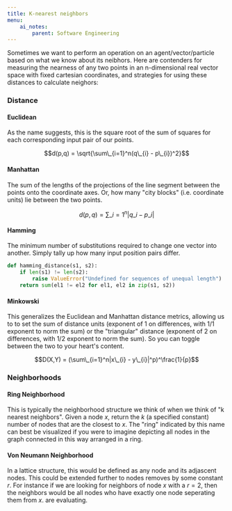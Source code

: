 ```yaml
---
title: K-nearest neighbors
menu:
    ai_notes:
        parent: Software Engineering
---
```

Sometimes we want to perform an operation on an agent/vector/particle
based on what we know about its neibhors. Here are contenders for measuring
the nearness of any two points in an n-dimensional real vector space 
with fixed cartesian coordinates, and strategies for using these distances
to calculate neighors:

### Distance

#### Euclidean
As the name suggests, this is the square root of the sum of squares for
each corresponding input pair of our points.

$$d(p,q) = \sqrt{\sum\_{i=1}^n(q\_{i} - p\_{i})^2}$$

#### Manhattan
The sum of the lengths of the projections of the line segment between
the points onto the coordinate axes. Or, how many "city blocks" (i.e.
coordinate units) lie between the two points. 

$$d(p,q) = \sum\_{i=1}^n|q\_{i} - p\_{i}|$$

#### Hamming
The minimum number of substitutions required to change one vector into
another. Simply tally up how many input position pairs differ.

```python
def hamming_distance(s1, s2):
    if len(s1) != len(s2):
        raise ValueError("Undefined for sequences of unequal length")
    return sum(el1 != el2 for el1, el2 in zip(s1, s2))
```

#### Minkowski
This generalizes the Euclidean and Manhattan distance metrics, allowing
us to to set the sum of distance units (exponent of 1 on differences,
with 1/1 exponent to norm the sum) or the "triangular" distance
(exponent of 2 on differences, with 1/2 exponent to norm the sum). So
you can toggle between the two to your heart's content. 

$$D(X,Y) = (\sum\_{i=1}^n|x\_{i} - y\_{i}|^p)^\frac{1}{p}$$

### Neighborhoods

#### Ring Neighborhood

This is typically the neighborhood structure we think of when we think of
"k nearest neighbors". Given a node $x$, return the $k$ (a specified constant)
number of nodes that are the closest to $x$. The "ring" indicated by this name 
can best be visualized if you were to imagine depicting all nodes in the graph 
connected in this way arranged in a ring. 

#### Von Neumann Neighborhood

In a lattice structure, this would be defined as any node and its 
adjascent nodes. This could be extended further to nodes removes by 
some constant $r$. For instance if we are looking for neighbors of 
node $x$ with a $r=2$, then the neighbors would be all nodes who 
have exactly one node seperating them from $x$.
are evaluating. 

